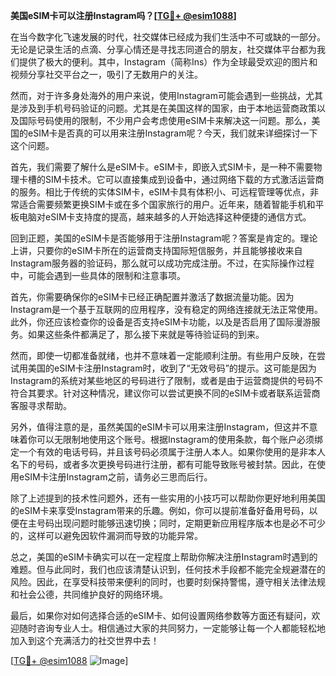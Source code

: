 **美国eSIM卡可以注册Instagram吗？[[TG💪+ @esim1088](https://t.me/s/esim1088)]**

在当今数字化飞速发展的时代，社交媒体已经成为我们生活中不可或缺的一部分。无论是记录生活的点滴、分享心情还是寻找志同道合的朋友，社交媒体平台都为我们提供了极大的便利。其中，Instagram（简称Ins）作为全球最受欢迎的图片和视频分享社交平台之一，吸引了无数用户的关注。

然而，对于许多身处海外的用户来说，使用Instagram可能会遇到一些挑战，尤其是涉及到手机号码验证的问题。尤其是在美国这样的国家，由于本地运营商政策以及国际号码使用的限制，不少用户会考虑使用eSIM卡来解决这一问题。那么，美国的eSIM卡是否真的可以用来注册Instagram呢？今天，我们就来详细探讨一下这个问题。

首先，我们需要了解什么是eSIM卡。eSIM卡，即嵌入式SIM卡，是一种不需要物理卡槽的SIM卡技术。它可以直接集成到设备中，通过网络下载的方式激活运营商的服务。相比于传统的实体SIM卡，eSIM卡具有体积小、可远程管理等优点，非常适合需要频繁更换SIM卡或在多个国家旅行的用户。近年来，随着智能手机和平板电脑对eSIM卡支持度的提高，越来越多的人开始选择这种便捷的通信方式。

回到正题，美国的eSIM卡是否能够用于注册Instagram呢？答案是肯定的。理论上讲，只要你的eSIM卡所在的运营商支持国际短信服务，并且能够接收来自Instagram服务器的验证码，那么就可以成功完成注册。不过，在实际操作过程中，可能会遇到一些具体的限制和注意事项。

首先，你需要确保你的eSIM卡已经正确配置并激活了数据流量功能。因为Instagram是一个基于互联网的应用程序，没有稳定的网络连接就无法正常使用。此外，你还应该检查你的设备是否支持eSIM卡功能，以及是否启用了国际漫游服务。如果这些条件都满足了，那么接下来就是等待验证码的到来。

然而，即使一切都准备就绪，也并不意味着一定能顺利注册。有些用户反映，在尝试用美国的eSIM卡注册Instagram时，收到了“无效号码”的提示。这可能是因为Instagram的系统对某些地区的号码进行了限制，或者是由于运营商提供的号码不符合其要求。针对这种情况，建议你可以尝试更换不同的eSIM卡或者联系运营商客服寻求帮助。

另外，值得注意的是，虽然美国的eSIM卡可以用来注册Instagram，但这并不意味着你可以无限制地使用这个账号。根据Instagram的使用条款，每个账户必须绑定一个有效的电话号码，并且该号码必须属于注册人本人。如果你使用的是非本人名下的号码，或者多次更换号码进行注册，都有可能导致账号被封禁。因此，在使用eSIM卡注册Instagram之前，请务必三思而后行。

除了上述提到的技术性问题外，还有一些实用的小技巧可以帮助你更好地利用美国的eSIM卡来享受Instagram带来的乐趣。例如，你可以提前准备好备用号码，以便在主号码出现问题时能够迅速切换；同时，定期更新应用程序版本也是必不可少的，这样可以避免因软件漏洞而导致的功能异常。

总之，美国的eSIM卡确实可以在一定程度上帮助你解决注册Instagram时遇到的难题。但与此同时，我们也应该清楚认识到，任何技术手段都不能完全规避潜在的风险。因此，在享受科技带来便利的同时，也要时刻保持警惕，遵守相关法律法规和社会公德，共同维护良好的网络环境。

最后，如果你对如何选择合适的eSIM卡、如何设置网络参数等方面还有疑问，欢迎随时咨询专业人士。相信通过大家的共同努力，一定能够让每一个人都能轻松地加入到这个充满活力的社交世界中去！

[[TG💪+ @esim1088](https://t.me/s/esim1088) ![Image](https://i.postimg.cc/4NQfJmqS/Snipaste-2025-05-13-00-14-12.png)]